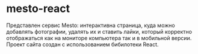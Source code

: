 # mesto-react
Представлен сервис Mesto: интерактивна страница, куда можно добавлять фотографии, удалять их и ставить лайки, который корректно отображаться как на мониторе компьютера так и в мобильной версии. 
Проект сайта создан с использованием бибилотеки React.